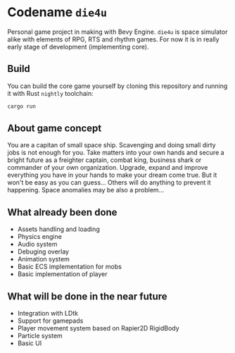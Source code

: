 # Codename `die4u`
Personal game project in making with Bevy Engine. 
`die4u` is space simulator alike with elements of RPG, RTS and rhythm games. 
For now it is in really early stage of development (implementing core).

## Build
You can build the core game yourself by cloning this repository and running it with Rust `nightly` toolchain:
```bash
cargo run
```

## About game concept
You are a capitan of small space ship. Scavenging and doing small dirty jobs is not enough for you.
Take matters into your own hands and secure a bright future as a freighter captain, combat king, business shark or commander of your own organization.
Upgrade, expand and improve everything you have in your hands to make your dream come true.
But it won't be easy as you can guess... Others will do anything to prevent it happening. Space anomalies may be also a problem...

## What already been done
- Assets handling and loading
- Physics engine
- Audio system
- Debuging overlay
- Animation system
- Basic ECS implementation for mobs
- Basic implementation of player

## What will be done in the near future
- Integration with LDtk
- Support for gamepads
- Player movement system based on Rapier2D RigidBody
- Particle system
- Basic UI
